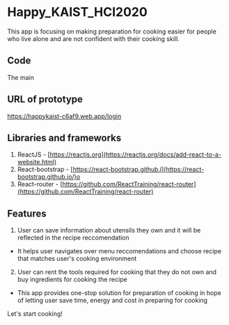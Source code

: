 # Happy_KAIST_HCI2020
This app is focusing on making preparation for cooking easier for people who live alone and are not confident with their cooking skill. 

## Code
The main 

## URL of prototype
https://happykaist-c6af9.web.app/login

## Libraries and frameworks
1. ReactJS - [https://reactjs.org](https://reactjs.org/docs/add-react-to-a-website.html)
2. React-bootstrap - [https://react-bootstrap.github.i](https://react-bootstrap.github.io/)o
3. React-router - [https://github.com/ReactTraining/react-router](https://github.com/ReactTraining/react-router)

## Features
1. User can save information about utensils they own and it will be reflected in the recipe reccomendation 
  - It helps user navigates over menu reccomendations and choose recipe that matches user's cooking environment
2. User can rent the tools required for cooking that they do not own and buy ingredients for cooking the recipe
  - This app provides one-stop solution for preparation of cooking in hope of letting user save time, energy and cost in preparing for cooking


Let's start cooking!
